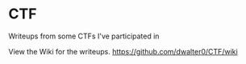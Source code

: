 # CTF
Writeups from some CTFs I've participated in

View the Wiki for the writeups. https://github.com/dwalter0/CTF/wiki
